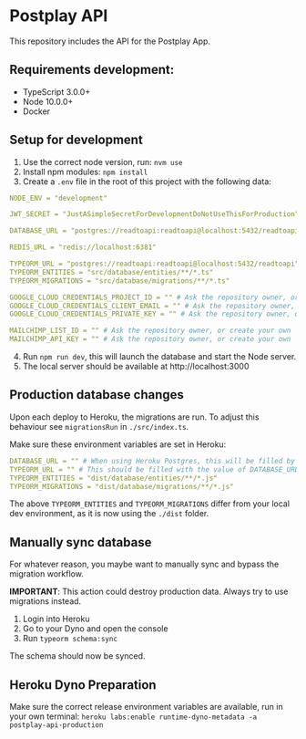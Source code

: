 # Postplay API
This repository includes the API for the Postplay App.

## Requirements development:
- TypeScript 3.0.0+
- Node 10.0.0+
- Docker

## Setup for development
1. Use the correct node version, run: `nvm use`
2. Install npm modules: `npm install`
3. Create a `.env` file in the root of this project with the following data:
```yaml
NODE_ENV = "development"

JWT_SECRET = "JustASimpleSecretForDevelopmentDoNotUseThisForProduction"

DATABASE_URL = "postgres://readtoapi:readtoapi@localhost:5432/readtoapi"

REDIS_URL = "redis://localhost:6381"

TYPEORM_URL = "postgres://readtoapi:readtoapi@localhost:5432/readtoapi"
TYPEORM_ENTITIES = "src/database/entities/**/*.ts"
TYPEORM_MIGRATIONS = "src/database/migrations/**/*.ts"

GOOGLE_CLOUD_CREDENTIALS_PROJECT_ID = "" # Ask the repository owner, or create your own
GOOGLE_CLOUD_CREDENTIALS_CLIENT_EMAIL = "" # Ask the repository owner, or create your own
GOOGLE_CLOUD_CREDENTIALS_PRIVATE_KEY = "" # Ask the repository owner, or create your own

MAILCHIMP_LIST_ID = "" # Ask the repository owner, or create your own
MAILCHIMP_API_KEY = "" # Ask the repository owner, or create your own
```
4. Run `npm run dev`, this will launch the database and start the Node server.
5. The local server should be available at http://localhost:3000

## Production database changes
Upon each deploy to Heroku, the migrations are run. To adjust this behaviour see `migrationsRun` in `./src/index.ts`.

Make sure these environment variables are set in Heroku:
```yaml
DATABASE_URL = "" # When using Heroku Postgres, this will be filled by Heroku
TYPEORM_URL = "" # This should be filled with the value of DATABASE_URL
TYPEORM_ENTITIES = "dist/database/entities/**/*.js"
TYPEORM_MIGRATIONS = "dist/database/migrations/**/*.js"
```

The above `TYPEORM_ENTITIES` and `TYPEORM_MIGRATIONS` differ from your local dev environment, as it is now using the `./dist` folder.

## Manually sync database
For whatever reason, you maybe want to manually sync and bypass the migration workflow. 

**IMPORTANT**: This action could destroy production data. Always try to use migrations instead.

1. Login into Heroku
2. Go to your Dyno and open the console
3. Run `typeorm schema:sync`

The schema should now be synced.


## Heroku Dyno Preparation
Make sure the correct release environment variables are available, run in your own terminal: `heroku labs:enable runtime-dyno-metadata -a postplay-api-production`
